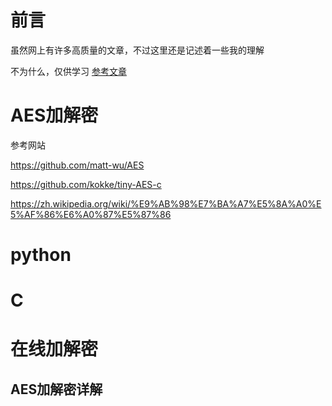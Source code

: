 # 前言
虽然网上有许多高质量的文章，不过这里还是记述着一些我的理解

不为什么，仅供学习
[参考文章](https://github.com/matt-wu/AES)
# AES加解密

参考网站

https://github.com/matt-wu/AES

https://github.com/kokke/tiny-AES-c

https://zh.wikipedia.org/wiki/%E9%AB%98%E7%BA%A7%E5%8A%A0%E5%AF%86%E6%A0%87%E5%87%86

# python




# C




# 在线加解密

## AES加解密详解



